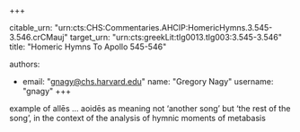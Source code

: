 +++


citable_urn: "urn:cts:CHS:Commentaries.AHCIP:HomericHymns.3.545-3.546.crCMauj"
target_urn: "urn:cts:greekLit:tlg0013.tlg003:3.545-3.546"
title: "Homeric Hymns To Apollo 545-546"

authors:
- email: "gnagy@chs.harvard.edu"
  name: "Gregory Nagy"
  username: "gnagy"
+++

<p>example of allēs … aoidēs as meaning not ‘another song’ but ‘the rest of the song’, in the context of the analysis of hymnic moments of metabasis</p>